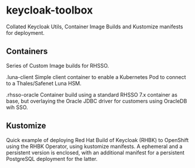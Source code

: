 # keycloak-toolbox
Collated Keycloak Utils, Container Image Builds and Kustomize manifests for deployment.

## Containers

Series of Custom Image builds for RHSSO.

.luna-client
Simple client container to enable a Kubernetes Pod to connect to a Thales/Safenet Luna HSM.

.rhsso-oracle
Container build using a standard RHSSO 7.x container as base, but overlaying the Oracle JDBC driver for customers using OracleDB wih SSO.

## Kustomize

Quick example of deploying Red Hat Build of Keycloak (RHBK) to OpenShift using the RHBK Operator, using kustomize manifests. A ephemeral and a persistent version is enclosed, with an additional manifest for a persistent PostgreSQL deployment for the latter.


